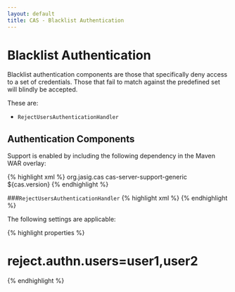 ```yaml
---
layout: default
title: CAS - Blacklist Authentication
---
```


# Blacklist Authentication
Blacklist authentication components are those that specifically deny access to a set of credentials. Those that fail to match against the predefined set will blindly be accepted.

These are:

* `RejectUsersAuthenticationHandler`

## Authentication Components
Support is enabled by including the following dependency in the Maven WAR overlay:

{% highlight xml %}
<dependency>
  <groupId>org.jasig.cas</groupId>
  <artifactId>cas-server-support-generic</artifactId>
  <version>${cas.version}</version>
</dependency>
{% endhighlight %}

###`RejectUsersAuthenticationHandler`
{% highlight xml %}
<alias name="rejectUsersAuthenticationHandler" alias="primaryAuthenticationHandler" />
{% endhighlight %}

The following settings are applicable:

{% highlight properties %}
# reject.authn.users=user1,user2
{% endhighlight %}
